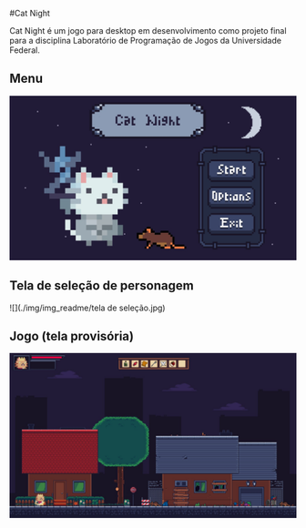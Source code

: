 #Cat Night

Cat Night é um jogo para desktop em desenvolvimento como projeto final para a disciplina Laboratório de Programação de Jogos da Universidade Federal.

## Menu
![](./img/img_readme/menu.jpg)

## Tela de seleção de personagem
![](./img/img_readme/tela de seleção.jpg)

## Jogo (tela provisória)
![](./img/img_readme/game.jpg)